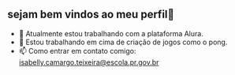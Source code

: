 ## sejam bem vindos ao meu perfil💙

- 🔭 Atualmente estou trabalhando com a plataforma Alura.
- 🌱 Estou trabalhando em cima de criação de jogos como o pong.
- 📫 Como entrar em contato comigo: isabelly.camargo.teixeira@escola.pr.gov.br

